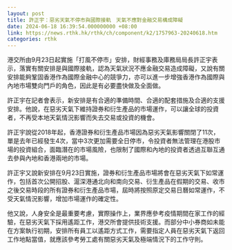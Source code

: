 ```yaml
---
layout: post
title: 許正宇：惡劣天氣不停市與國際接軌　天氣不應對金融交易構成障礙
date: 2024-06-18 16:39:54.000000000 +08:00
link: https://news.rthk.hk/rthk/ch/component/k2/1757963-20240618.htm
categories: rthk
---
```


港交所由9月23日起實施「打風不停市」安排，財經事務及庫務局局長許正宇表示，落實有關安排是與國際接軌，認為天氣狀況不應金融交易造成障礙，又說有關安排能夠鞏固香港作為國際金融中心的競爭力，亦可以進一步增強香港作為國際與內地市場雙向門戶的角色，因此是有必要盡快做及全面做。

許正宇在記者會表示，新安排是有合適的準備時間、合適的配套措施及合適的支援安排。他說，在惡劣天氣下維持證券和衍生產品的市場運作，可以讓全球的投資者，不再受本地天氣情況影響而失去交易或投資的機會。

許正宇說從2018年起，香港證券和衍生產品市場因為惡劣天氣影響關閉了11次，單是去年已經發生4次，當中3次更加需要全日停市，令投資者無法管理在港股市場的投資組合，面臨潛在的市場風險，也限制了國際和內地的投資者透過互聯互通去參與內地和香港兩地的市場。

許正宇又說新安排在9月23日實施，證券和衍生產品市場將會在惡劣天氣下如常運作，包括首次公開招股、滬深港通北向和南向交易、衍生產品在假期的交易、收市之後交易時段的所有證券和衍生產品市場，屆時將按照原定交易日曆如常運作，不受天氣情況影響，增加市場運作的確定性。

他又說，人身安全是最重要考慮，實際操作上，業界應參考疫情期間在家工作的經驗，在惡劣天氣下採用遙距工作，港交所會提供技術支援。而部分中小券商如未能在方案執行初期，安排所有員工以遙距方式工作，需要指定人員在惡劣天氣下返回工作地點當值，就應該參考勞工處有關惡劣天氣及極端情況下的工作守則。
